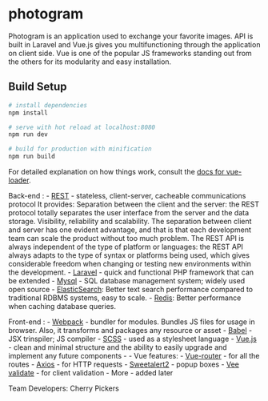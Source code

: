 # photogram

Photogram is an application used to exchange your favorite images.
API is built in Laravel and Vue.js gives you multifunctioning through the application on client side. Vue is one of the popular JS frameworks standing out from the others for its modularity and easy installation.


## Build Setup

``` bash
# install dependencies
npm install

# serve with hot reload at localhost:8080
npm run dev

# build for production with minification
npm run build
```

For detailed explanation on how things work, consult the [docs for vue-loader](http://vuejs.github.io/vue-loader).

Back-end :
    - [REST](http://www.drdobbs.com/web-development/restful-web-services-a-tutorial/240169069) - stateless, client-server, cacheable communications protocol
    It provides:
    Separation between the client and the server: the REST protocol totally separates the user interface from the server and the data storage.
    Visibility, reliability and scalability. The separation between client and server has one evident advantage, and that is that each development team can scale the product without too much problem.
    The REST API is always independent of the type of platform or languages: the REST API always adapts to the type of syntax or platforms being used, which gives considerable freedom when changing or testing new environments within the development.
    - [Laravel](https://laravel.com/) - quick and functional PHP framework that can be extended
    - [Mysql](https://www.mysql.com/) - SQL database management system; widely used open source
    - [ElasticSearch](https://www.elastic.co/): Better text search performance compared to traditional RDBMS systems, easy to scale.
    - [Redis](https://redis.io/): Better performance when caching database queries.

Front-end :
    - [Webpack](https://webpack.github.io/) - bundler for modules. Bundles JS files for usage in browser. Also, it transforms and packages any resource or asset
    - [Babel](https://babeljs.io/) - JSX trinspiler; JS compiler
    - [SCSS](http://sass-lang.com/) - used as a stylesheet language
    - [Vue.js](https://vuejs.org/) - clean and minimal structure and the ability to easily upgrade and implement any future components
    - - Vue features:
        - [Vue-router](https://github.com/vuejs/vue-router) - for all the routes
        - [Axios](https://github.com/mzabriskie/axios) - for HTTP requests
        - [Sweetalert2](https://github.com/limonte/sweetalert2) - popup boxes
        - [Vee validate](http://vee-validate.logaretm.com/) - for client validation
        - More - added later

Team Developers: Cherry Pickers
